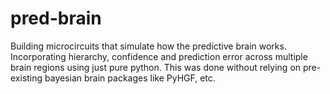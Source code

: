 # pred-brain
Building microcircuits that simulate how the predictive brain works. Incorporating hierarchy, confidence and prediction error across multiple brain regions using just pure python. This was done without relying on pre-existing bayesian brain packages like PyHGF, etc.
